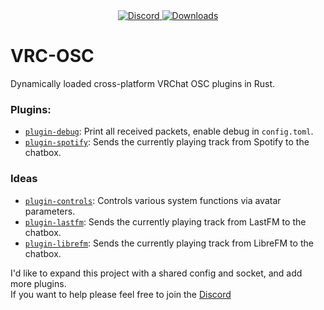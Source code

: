 <div align="center">
  <a href="https://discord.shaybox.com">
    <img alt="Discord" src="https://img.shields.io/discord/824865729445888041?color=404eed&label=Discord&logo=Discord&logoColor=FFFFFF">
  </a>
  <a href="https://github.com/shaybox/vrc-osc/releases/latest">
    <img alt="Downloads" src="https://img.shields.io/github/downloads/shaybox/vrc-osc/total?color=3fb950&label=Downloads&logo=github&logoColor=FFFFFF">
  </a>
</div>

# VRC-OSC

Dynamically loaded cross-platform VRChat OSC plugins in Rust.

### Plugins:
- [`plugin-debug`](/plugin-debug): Print all received packets, enable debug in `config.toml`.
- [`plugin-spotify`](/plugin-spotify): Sends the currently playing track from Spotify to the chatbox.

### Ideas
- [`plugin-controls`](/plugin-controls): Controls various system functions via avatar parameters.
- [`plugin-lastfm`](/plugin-lastfm): Sends the currently playing track from LastFM to the chatbox.
- [`plugin-librefm`](/plugin-librefm): Sends the currently playing track from LibreFM to the chatbox.

I'd like to expand this project with a shared config and socket, and add more plugins.  
If you want to help please feel free to join the [Discord](https://discord.shaybox.com)
